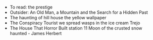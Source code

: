 - To read:
  the prestige
- Outsider: An Old Man, a Mountain and the Search for a Hidden Past
- The haunting of hill house
  the yellow wallpaper
- The Conspiracy Tourist
  we spread
  wasps in the ice cream
  Trejo
- The House That Horror Built
  station 11
  Moon of the crusted snow
  haunted - James Herbert